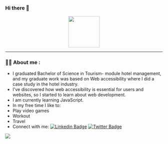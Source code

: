 ### Hi there 👋
<div id="header" align="center">
  <img src="https://media.giphy.com/media/5GqrzudeH7m7fKrUoc/giphy.gif" width="100"/>
</div>

---

### :woman_technologist: About me : 
- I graduated  Bachelor of Science in Tourism- module hotel management, and my graduate work was based on Web accessibility where I did a case study in the hotel industry. 
- I've discovered how web accessibility is essential for users and websites, so I started to learn about web development. 
- I am currently learning JavaScript.
- In my free time I like to: 
- Play video games
- Workout 
- Travel
- Connect with me:
 [![Linkedin Badge](https://img.shields.io/badge/-LinkedIn-blue?style=flat&logo=Linkedin&logoColor=white)](https://www.linkedin.com/in/svetlana-jokic-787432100/)
 [![Twitter Badge](https://img.shields.io/badge/--blue?style=flat&logo=twitter&logoColor=white)](https://twitter.com/svetlanajokic)




<div> <img src="https://github-readme-streak-stats.herokuapp.com?user=Holllyyyy&theme=dracula"/> </div>
<!--
**Holllyyyy/Holllyyyy** is a ✨ _special_ ✨ repository because its `README.md` (this file) appears on your GitHub profile.

Here are some ideas to get you started:

- 🔭 I’m currently working on ...
- 🌱 I’m currently learning ...
- 👯 I’m looking to collaborate on ...
- 🤔 I’m looking for help with ...
- 💬 Ask me about ...
- 📫 How to reach me: ...
- 😄 Pronouns: ...
- ⚡ Fun fact: ...
-->
